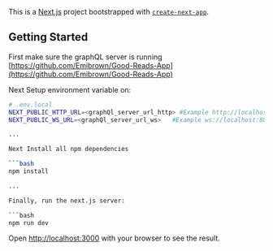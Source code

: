 This is a [Next.js](https://nextjs.org/) project bootstrapped with [`create-next-app`](https://github.com/vercel/next.js/tree/canary/packages/create-next-app).

## Getting Started

First make sure the graphQL server is running
[https://github.com/Emibrown/Good-Reads-App](https://github.com/Emibrown/Good-Reads-App)

Next Setup environment variable on:

```bash
# .env.local
NEXT_PUBLIC_HTTP_URL=<graphQl_server_url_http> #Example http://localhost:8081/graphql
NEXT_PUBLIC_WS_URL=<graphQl_server_url_ws>   #Example ws://localhost:8081/graphql

...

Next Install all npm dependencies

```bash
npm install

...

Finally, run the next.js server:

```bash
npm run dev

```

Open [http://localhost:3000](http://localhost:3000) with your browser to see the result.